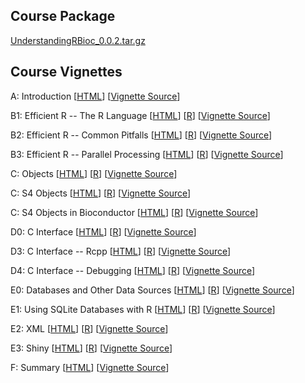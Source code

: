 ## Course Package

[UnderstandingRBioc_0.0.2.tar.gz](UnderstandingRBioc_0.0.2.tar.gz)

## Course Vignettes

A: Introduction [[HTML](A_Introduction.html)] [[Vignette Source](A_Introduction.Rmd)]


B1: Efficient R -- The R Language [[HTML](B1_RLanguage.html)] [[R](B1_RLanguage.R)] [[Vignette Source](B1_RLanguage.Rmd)]


B2: Efficient R -- Common Pitfalls [[HTML](B2_CommonPitfalls.html)] [[R](B2_CommonPitfalls.R)] [[Vignette Source](B2_CommonPitfalls.Rmd)]

B3: Efficient R -- Parallel Processing [[HTML](B3_Parallel.html)] [[R](B3_Parallel.R)] [[Vignette Source](B3_Parallel.Rmd)]

C: Objects [[HTML](C1_Objects.html)] [[R](C1_Objects.R)] [[Vignette Source](C1_Objects.Rmd)]

C: S4 Objects [[HTML](C2_S4Objects.html)] [[R](C2_S4Objects.R)] [[Vignette Source](C2_S4Objects.Rmd)]

C: S4 Objects in Bioconductor [[HTML](C3_S4InBioc.html)] [[R](C3_S4InBioc.R)] [[Vignette Source](C3_S4InBioc.Rmd)]


D0: C Interface [[HTML](D0_CInterface.html)] [[R](D0_CInterface.R)] [[Vignette Source](D0_CInterface.Rmd)]

D3: C Interface -- Rcpp [[HTML](D3_CInterface_Rcpp.html)] [[R](D3_CInterface_Rcpp.R)] [[Vignette Source](D3_CInterface_Rcpp.Rmd)]

D4: C Interface -- Debugging [[HTML](D4_CInterface_Debugging.html)] [[R](D4_CInterface_Debugging.R)] [[Vignette Source](D4_CInterface_Debugging.Rmd)]

E0: Databases and Other Data Sources [[HTML](E0_Database_etc.html)] [[R](E0_Database_etc.R)] [[Vignette Source](E0_Database_etc.Rmd)]


E1: Using SQLite Databases with R [[HTML](E1_Database.html)] [[R](E1_Database.R)] [[Vignette Source](E1_Database.Rmd)]

E2: XML [[HTML](E2_XML.html)] [[R](E2_XML.R)] [[Vignette Source](E2_XML.Rmd)]

E3: Shiny [[HTML](E3_shiny.html)] [[R](E3_shiny.R)] [[Vignette Source](E3_shiny.Rmd)]


F: Summary [[HTML](F_Summary.html)]  [[Vignette Source](F_Summary.Rmd)]





